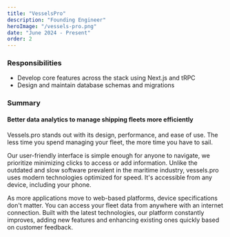 ```yaml
---
title: "VesselsPro"
description: "Founding Engineer"
heroImage: "/vessels-pro.png"
date: "June 2024 - Present"
order: 2
---
```


### Responsibilities
- Develop core features across the stack using Next.js and tRPC
- Design and maintain database schemas and migrations

### Summary 

#### Better data analytics to manage shipping fleets more efficiently

Vessels.pro stands out with its design, performance, and ease of use. The less time you spend managing your fleet, the more time you have to sail.

Our user-friendly interface is simple enough for anyone to navigate, we prioritize minimizing clicks to access or add information. Unlike the outdated and slow software prevalent in the maritime industry, vessels.pro uses modern technologies optimized for speed. It's accessible from any device, including your phone.

As more applications move to web-based platforms, device specifications don't matter. You can access your fleet data from anywhere with an internet connection. Built with the latest technologies, our platform constantly improves, adding new features and enhancing existing ones quickly based on customer feedback.
